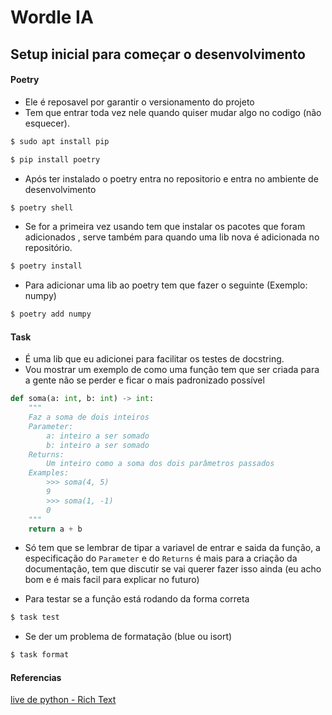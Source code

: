# Wordle IA

## Setup inicial para começar o desenvolvimento
#### Poetry
- Ele é reposavel por garantir o versionamento do projeto
- Tem que entrar toda vez nele quando quiser mudar algo no codigo (não esquecer).
```bash
$ sudo apt install pip
```
```bash
$ pip install poetry
```
- Após ter instalado o poetry entra no repositorio e entra no ambiente de
desenvolvimento
```bash
$ poetry shell
```
- Se for a primeira vez usando tem que instalar os pacotes que foram adicionados
, serve também para quando uma lib nova é adicionada no repositório.
```bash
$ poetry install
```
- Para adicionar uma lib ao poetry tem que fazer o seguinte (Exemplo: numpy)
```bash 
$ poetry add numpy
```

#### Task
- É uma lib que eu adicionei para facilitar os testes de docstring. 
- Vou mostrar um exemplo de como uma função tem que ser criada para a gente não
se perder e ficar o mais padronizado possível
```py
def soma(a: int, b: int) -> int:
    """
    Faz a soma de dois inteiros 
    Parameter:
        a: inteiro a ser somado
        b: inteiro a ser somado
    Returns:
        Um inteiro como a soma dos dois parâmetros passados
    Examples:
        >>> soma(4, 5)
        9
        >>> soma(1, -1)
        0
    """
    return a + b
```
- Só tem que se lembrar de tipar a variavel de entrar e saida da função, a 
especificação do `Parameter` e do `Returns` é mais para a criação da documentação, 
tem que discutir se vai querer fazer isso ainda (eu acho bom e é mais facil para
explicar no futuro)

- Para testar se a função está rodando da forma correta
```bash
$ task test
```

- Se der um problema de formatação (blue ou isort)
```bash
$ task format
```
#### Referencias
[live de python - Rich Text](https://www.youtube.com/watch?v=gadMAObZ_1Y&ab_channel=EduardoMendes)
